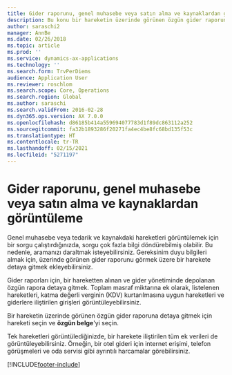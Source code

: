 ```yaml
---
title: Gider raporunu, genel muhasebe veya satın alma ve kaynaklardan görüntüleme
description: Bu konu bir hareketin üzerinde görünen özgün gider raporunun nasıl görüntüleneceğini açıklar.
author: saraschi2
manager: AnnBe
ms.date: 02/26/2018
ms.topic: article
ms.prod: ''
ms.service: dynamics-ax-applications
ms.technology: ''
ms.search.form: TrvPerDiems
audience: Application User
ms.reviewer: roschlom
ms.search.scope: Core, Operations
ms.search.region: Global
ms.author: saraschi
ms.search.validFrom: 2016-02-28
ms.dyn365.ops.version: AX 7.0.0
ms.openlocfilehash: d86185b414a559694077783d1f89dc863112a252
ms.sourcegitcommit: fa32b1893286f20271fa4ec4be8fc68bd135f53c
ms.translationtype: HT
ms.contentlocale: tr-TR
ms.lasthandoff: 02/15/2021
ms.locfileid: "5271197"
---
```

# <a name="view-an-expense-report-from-general-ledger-or-procurement-and-sourcing"></a>Gider raporunu, genel muhasebe veya satın alma ve kaynaklardan görüntüleme

Genel muhasebe veya tedarik ve kaynakdaki hareketleri görüntülemek için bir sorgu çalıştırdığınızda, sorgu çok fazla bilgi döndürebilmiş olabilir. Bu nedenle, aramanızı daraltmak isteyebilirsiniz. Gereksinim duyu bilgileri almak için, üzerinde görünen gider raporunu görmek üzere bir harekete detaya gitmek ekleyebilirsiniz.

Gider raporları için, bir hareketten alınan ve gider yönetiminde depolanan özgün rapora detaya gitmek. Toplam masraf miktarına ek olarak, listelenen hareketleri, katma değerli verginin (KDV) kurtarılmasına uygun hareketleri ve giderlere iliştirilen girişleri görüntüleyebilirsiniz.

Bir hareketin üzerinde görünen özgün gider raporuna detaya gitmek için hareketi seçin ve **özgün belge**'yi seçin.

Tek hareketleri görüntülediğinizde, bir harekete iliştirilen tüm ek verileri de görüntüleyebilirsiniz. Örneğin, bir otel gideri için internet erişimi, telefon görüşmeleri ve oda servisi gibi ayrıntılı harcamalar görebilirsiniz.


[!INCLUDE[footer-include](../includes/footer-banner.md)]